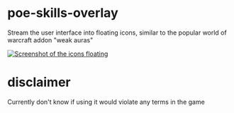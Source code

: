# poe-skills-overlay
Stream the user interface into floating icons, similar to the popular world of warcraft addon "weak auras"

[![Screenshot of the icons floating](https://i.imgur.com/Su3Kfo1.png)](https://www.youtube.com/watch?v=PmDFohOiKc8)

# disclaimer

Currently don't know if using it would violate any terms in the game
